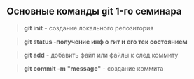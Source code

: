 ## Основные команды git 1-го семинара 

> **git init** - создание локального репозитория

> **git status -получение инф о гит и его тек состоянием**

> **git add** - добавить файл или файлы к след коммиту

> **git commit -m "message"** - создание коммита
